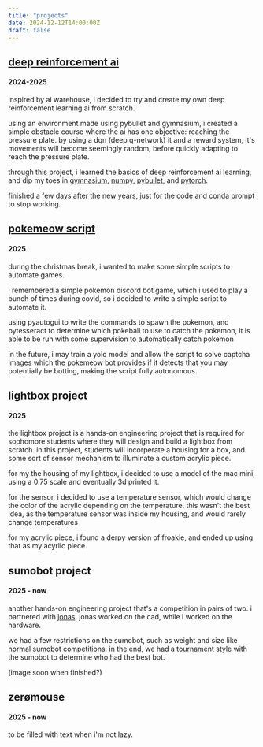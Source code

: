 ```yaml
---
title: "projects"
date: 2024-12-12T14:00:00Z
draft: false
---
```


## [deep reinforcement ai](https://github.com/siwence/inqui)
#### 2024-2025

inspired by ai warehouse, i decided to try and create my own deep reinforcement learning ai from scratch.

using an environment made using pybullet and gymnasium, i created a simple obstacle course where the ai has one objective: reaching the pressure plate. by using a dqn (deep q-network) it and a reward system, it's movements will become seemingly random, before quickly adapting to reach the pressure plate. 

through this project, i learned the basics of deep reinforcement ai learning, and dip my toes in [gymnasium](https://gymnasium.farama.org/), [numpy](https://numpy.org/doc/), [pybullet](https://pybullet.org/wordpress/), and [pytorch](https://pytorch.org/).

finished a few days after the new years, just for the code and conda prompt to stop working.

## [pokemeow script](https://github.com/siwence/pokemeow-script)
#### 2025

during the christmas break, i wanted to make some simple scripts to automate games. 

i remembered a simple pokemon discord bot game, which i used to play a bunch of times during covid, so i decided to write a simple script to automate it. 

using pyautogui to write the commands to spawn the pokemon, and pytesseract to determine which pokeball to use to catch the pokemon, it is able to be run with some supervision to automatically catch pokemon

in the future, i may train a yolo model and allow the script to solve captcha images which the pokemeow bot provides if it detects that you may potentially be botting, making the script fully autonomous. 

## lightbox project
#### 2025

the lightbox project is a hands-on engineering project that is required for sophomore students where they will design and build a lightbox from scratch. in this project, students will incorperate a housing for a box, and some sort of sensor mechanism to illuminate a custom acrylic piece. 

for my the housing of my lightbox, i decided to use a model of the mac mini, using a 0.75 scale and eventually 3d printed it.

for the sensor, i decided to use a temperature sensor, which would change the color of the acrylic depending on the temperature. this wasn't the best idea, as the temperature sensor was inside my housing, and would rarely change temperatures

for my acrylic piece, i found a derpy version of froakie, and ended up using that as my acyrlic piece.

## sumobot project
#### 2025 - now

another hands-on engineering project that's a competition in pairs of two. i partnered with [jonas](https://jonaswirz.wordpress.com/). jonas worked on the cad, while i worked on the hardware.

we had a few restrictions on the sumobot, such as weight and size like normal sumobot competitions. in the end, we had a tournament style with the sumobot to determine who had the best bot.

(image soon when finished?)

## zerømouse
#### 2025 - now

to be filled with text when i'm not lazy.
